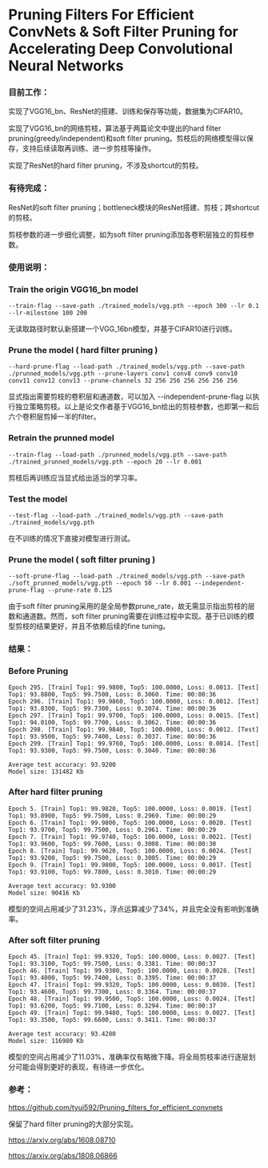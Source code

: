 # Pruning Filters For Efficient ConvNets & Soft Filter Pruning for Accelerating Deep Convolutional Neural Networks



### 目前工作：

实现了VGG16_bn、ResNet的搭建、训练和保存等功能，数据集为CIFAR10。

实现了VGG16_bn的网络剪枝，算法基于两篇论文中提出的hard filter pruning(greedy/independent)和soft filter pruning。剪枝后的网络模型得以保存，支持后续读取再训练、进一步剪枝等操作。

实现了ResNet的hard filter pruning，不涉及shortcut的剪枝。

### 有待完成：

ResNet的soft filter pruning；bottleneck模块的ResNet搭建、剪枝；跨shortcut的剪枝。

剪枝参数的进一步细化调整，如为soft filter pruning添加各卷积层独立的剪枝参数。



### 使用说明：

### Train the origin VGG16_bn model

```
--train-flag --save-path ./trained_models/vgg.pth --epoch 300 --lr 0.1 --lr-milestone 100 200
```

无读取路径时默认新搭建一个VGG_16bn模型，并基于CIFAR10进行训练。

### Prune the model ( hard filter pruning )

```
--hard-prune-flag --load-path ./trained_models/vgg.pth --save-path ./prunned_models/vgg.pth --prune-layers conv1 conv8 conv9 conv10 conv11 conv12 conv13 --prune-channels 32 256 256 256 256 256 256
```

显式指出需要剪枝的卷积层和通道数，可以加入 --independent-prune-flag 以执行独立策略剪枝。以上是论文作者基于VGG16_bn给出的剪枝参数，也即第一和后六个卷积层剪掉一半的filter。

### Retrain the prunned model

```
--train-flag --load-path ./prunned_models/vgg.pth --save-path ./trained_prunned_models/vgg.pth --epoch 20 --lr 0.001
```

剪枝后再训练应当显式给出适当的学习率。

### Test the model

```
--test-flag --load-path ./trained_models/vgg.pth --save-path ./trained_models/vgg.pth
```

在不训练的情况下直接对模型进行测试。

### Prune the model ( soft filter pruning )

```
--soft-prune-flag --load-path ./trained_models/vgg.pth --save-path ./soft_prunned_models/vgg.pth --epoch 50 --lr 0.001 --independent-prune-flag --prune-rate 0.125
```

由于soft filter pruning采用的是全局参数prune_rate，故无需显示指出剪枝的层数和通道数。然而，soft filter pruning需要在训练过程中实现。基于已训练的模型剪枝的结果更好，并且不依赖后续的fine tuning。



### 结果：

### Before Pruning

```
Epoch 295. [Train] Top1: 99.9800, Top5: 100.0000, Loss: 0.0013. [Test] Top1: 93.8800, Top5: 99.7500, Loss: 0.3060. Time: 00:00:36
Epoch 296. [Train] Top1: 99.9860, Top5: 100.0000, Loss: 0.0012. [Test] Top1: 93.8300, Top5: 99.7300, Loss: 0.3074. Time: 00:00:36
Epoch 297. [Train] Top1: 99.9700, Top5: 100.0000, Loss: 0.0015. [Test] Top1: 94.0100, Top5: 99.7700, Loss: 0.3062. Time: 00:00:36
Epoch 298. [Train] Top1: 99.9840, Top5: 100.0000, Loss: 0.0012. [Test] Top1: 93.9500, Top5: 99.7400, Loss: 0.3037. Time: 00:00:36
Epoch 299. [Train] Top1: 99.9760, Top5: 100.0000, Loss: 0.0014. [Test] Top1: 93.9300, Top5: 99.7500, Loss: 0.3040. Time: 00:00:36

Average test accuracy: 93.9200
Model size: 131482 Kb
```

### After hard filter pruning

```
Epoch 5. [Train] Top1: 99.9820, Top5: 100.0000, Loss: 0.0019. [Test] Top1: 93.8900, Top5: 99.7500, Loss: 0.2969. Time: 00:00:29
Epoch 6. [Train] Top1: 99.9800, Top5: 100.0000, Loss: 0.0020. [Test] Top1: 93.9700, Top5: 99.7500, Loss: 0.2961. Time: 00:00:29
Epoch 7. [Train] Top1: 99.9740, Top5: 100.0000, Loss: 0.0021. [Test] Top1: 93.9600, Top5: 99.7600, Loss: 0.3008. Time: 00:00:30
Epoch 8. [Train] Top1: 99.9620, Top5: 100.0000, Loss: 0.0024. [Test] Top1: 93.9200, Top5: 99.7500, Loss: 0.3005. Time: 00:00:29
Epoch 9. [Train] Top1: 99.9800, Top5: 100.0000, Loss: 0.0017. [Test] Top1: 93.9100, Top5: 99.7800, Loss: 0.3010. Time: 00:00:29

Average test accuracy: 93.9300
Model size: 90416 Kb
```

模型的空间占用减少了31.23%，浮点运算减少了34%，并且完全没有影响到准确率。

### After soft filter pruning

```
Epoch 45. [Train] Top1: 99.9320, Top5: 100.0000, Loss: 0.0027. [Test] Top1: 93.3100, Top5: 99.7500, Loss: 0.3381. Time: 00:00:37
Epoch 46. [Train] Top1: 99.9300, Top5: 100.0000, Loss: 0.0028. [Test] Top1: 93.4000, Top5: 99.7400, Loss: 0.3395. Time: 00:00:37
Epoch 47. [Train] Top1: 99.9320, Top5: 100.0000, Loss: 0.0030. [Test] Top1: 93.4600, Top5: 99.7300, Loss: 0.3364. Time: 00:00:37
Epoch 48. [Train] Top1: 99.9500, Top5: 100.0000, Loss: 0.0024. [Test] Top1: 93.6200, Top5: 99.7100, Loss: 0.3294. Time: 00:00:37
Epoch 49. [Train] Top1: 99.9480, Top5: 100.0000, Loss: 0.0027. [Test] Top1: 93.3500, Top5: 99.6600, Loss: 0.3411. Time: 00:00:37

Average test accuracy: 93.4280
Model size: 116980 Kb
```

模型的空间占用减少了11.03%，准确率仅有略微下降。将全局剪枝率进行逐层划分可能会得到更好的表现，有待进一步优化。



### 参考：

https://github.com/tyui592/Pruning_filters_for_efficient_convnets

保留了hard filter pruning的大部分实现。

https://arxiv.org/abs/1608.08710

https://arxiv.org/abs/1808.06866